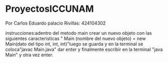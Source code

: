 # ProyectosICCUNAM

Por Carlos Eduardo palacio Rivillas: 424104302

instrucciones:adentro del metodo main crear un nuevo objeto con las siguientes caracteristicas " Main (nombre del nuevo objeto) = new Main(dato del tipo int, int, int)"luego se guarda y en la terminal se coloca"javac Main.java" dar enter y finalmente escribir en la terminal "java Main" y otra vez enter.
